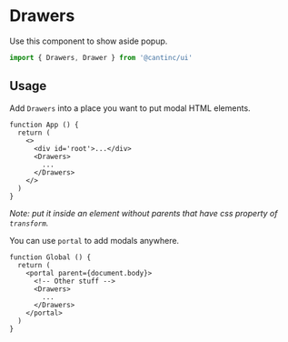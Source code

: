 # Drawers

Use this component to show aside popup.

```typescript
import { Drawers, Drawer } from '@cantinc/ui'
```

## Usage

Add `Drawers` into a place you want to put modal HTML elements.

```tsx
function App () {
  return (
    <>
      <div id='root'>...</div>
      <Drawers>
        ...
      </Drawers>
    </>
  )
}
```

*Note: put it inside an element without parents that have css property of `transform`.*

You can use `portal` to add modals anywhere.

```tsx
function Global () {
  return (
    <portal parent={document.body}>
      <!-- Other stuff -->
      <Drawers>
        ...
      </Drawers>
    </portal>
  )
}
```
